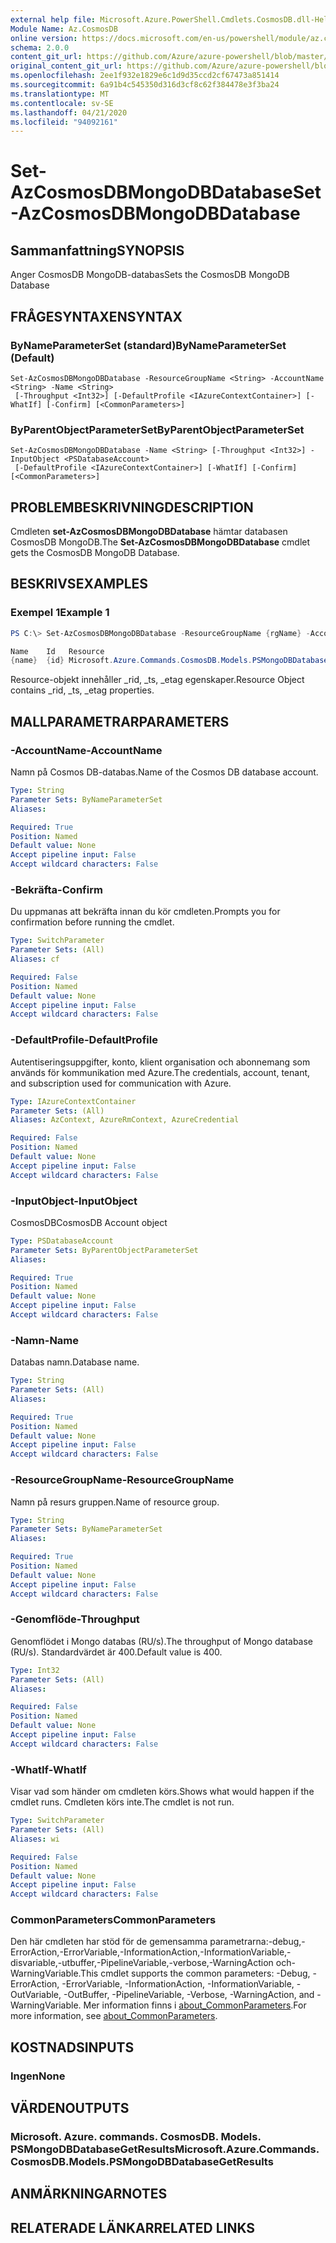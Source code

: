 ```yaml
---
external help file: Microsoft.Azure.PowerShell.Cmdlets.CosmosDB.dll-Help.xml
Module Name: Az.CosmosDB
online version: https://docs.microsoft.com/en-us/powershell/module/az.cosmosdb/set-azcosmosdbmongodbdatabase
schema: 2.0.0
content_git_url: https://github.com/Azure/azure-powershell/blob/master/src/CosmosDB/CosmosDB/help/Set-AzCosmosDBMongoDBDatabase.md
original_content_git_url: https://github.com/Azure/azure-powershell/blob/master/src/CosmosDB/CosmosDB/help/Set-AzCosmosDBMongoDBDatabase.md
ms.openlocfilehash: 2ee1f932e1829e6c1d9d35ccd2cf67473a851414
ms.sourcegitcommit: 6a91b4c545350d316d3cf8c62f384478e3f3ba24
ms.translationtype: MT
ms.contentlocale: sv-SE
ms.lasthandoff: 04/21/2020
ms.locfileid: "94092161"
---
```

# <span data-ttu-id="8a5b1-101">Set-AzCosmosDBMongoDBDatabase</span><span class="sxs-lookup"><span data-stu-id="8a5b1-101">Set-AzCosmosDBMongoDBDatabase</span></span>

## <span data-ttu-id="8a5b1-102">Sammanfattning</span><span class="sxs-lookup"><span data-stu-id="8a5b1-102">SYNOPSIS</span></span>
<span data-ttu-id="8a5b1-103">Anger CosmosDB MongoDB-databas</span><span class="sxs-lookup"><span data-stu-id="8a5b1-103">Sets the CosmosDB MongoDB Database</span></span>

## <span data-ttu-id="8a5b1-104">FRÅGESYNTAXEN</span><span class="sxs-lookup"><span data-stu-id="8a5b1-104">SYNTAX</span></span>

### <span data-ttu-id="8a5b1-105">ByNameParameterSet (standard)</span><span class="sxs-lookup"><span data-stu-id="8a5b1-105">ByNameParameterSet (Default)</span></span>
```
Set-AzCosmosDBMongoDBDatabase -ResourceGroupName <String> -AccountName <String> -Name <String>
 [-Throughput <Int32>] [-DefaultProfile <IAzureContextContainer>] [-WhatIf] [-Confirm] [<CommonParameters>]
```

### <span data-ttu-id="8a5b1-106">ByParentObjectParameterSet</span><span class="sxs-lookup"><span data-stu-id="8a5b1-106">ByParentObjectParameterSet</span></span>
```
Set-AzCosmosDBMongoDBDatabase -Name <String> [-Throughput <Int32>] -InputObject <PSDatabaseAccount>
 [-DefaultProfile <IAzureContextContainer>] [-WhatIf] [-Confirm] [<CommonParameters>]
```

## <span data-ttu-id="8a5b1-107">PROBLEMBESKRIVNING</span><span class="sxs-lookup"><span data-stu-id="8a5b1-107">DESCRIPTION</span></span>
<span data-ttu-id="8a5b1-108">Cmdleten **set-AzCosmosDBMongoDBDatabase** hämtar databasen CosmosDB MongoDB.</span><span class="sxs-lookup"><span data-stu-id="8a5b1-108">The **Set-AzCosmosDBMongoDBDatabase** cmdlet gets the CosmosDB MongoDB Database.</span></span>

## <span data-ttu-id="8a5b1-109">BESKRIVS</span><span class="sxs-lookup"><span data-stu-id="8a5b1-109">EXAMPLES</span></span>

### <span data-ttu-id="8a5b1-110">Exempel 1</span><span class="sxs-lookup"><span data-stu-id="8a5b1-110">Example 1</span></span>
```powershell
PS C:\> Set-AzCosmosDBMongoDBDatabase -ResourceGroupName {rgName} -AccountName {accountName} -Name {dbName} 

Name    Id   Resource
{name}  {id} Microsoft.Azure.Commands.CosmosDB.Models.PSMongoDBDatabaseGetPropertiesResource
```

<span data-ttu-id="8a5b1-111">Resource-objekt innehåller _rid, _ts, _etag egenskaper.</span><span class="sxs-lookup"><span data-stu-id="8a5b1-111">Resource Object contains _rid, _ts, _etag properties.</span></span>

## <span data-ttu-id="8a5b1-112">MALLPARAMETRAR</span><span class="sxs-lookup"><span data-stu-id="8a5b1-112">PARAMETERS</span></span>

### <span data-ttu-id="8a5b1-113">-AccountName</span><span class="sxs-lookup"><span data-stu-id="8a5b1-113">-AccountName</span></span>
<span data-ttu-id="8a5b1-114">Namn på Cosmos DB-databas.</span><span class="sxs-lookup"><span data-stu-id="8a5b1-114">Name of the Cosmos DB database account.</span></span>

```yaml
Type: String
Parameter Sets: ByNameParameterSet
Aliases:

Required: True
Position: Named
Default value: None
Accept pipeline input: False
Accept wildcard characters: False
```

### <span data-ttu-id="8a5b1-115">-Bekräfta</span><span class="sxs-lookup"><span data-stu-id="8a5b1-115">-Confirm</span></span>
<span data-ttu-id="8a5b1-116">Du uppmanas att bekräfta innan du kör cmdleten.</span><span class="sxs-lookup"><span data-stu-id="8a5b1-116">Prompts you for confirmation before running the cmdlet.</span></span>

```yaml
Type: SwitchParameter
Parameter Sets: (All)
Aliases: cf

Required: False
Position: Named
Default value: None
Accept pipeline input: False
Accept wildcard characters: False
```

### <span data-ttu-id="8a5b1-117">-DefaultProfile</span><span class="sxs-lookup"><span data-stu-id="8a5b1-117">-DefaultProfile</span></span>
<span data-ttu-id="8a5b1-118">Autentiseringsuppgifter, konto, klient organisation och abonnemang som används för kommunikation med Azure.</span><span class="sxs-lookup"><span data-stu-id="8a5b1-118">The credentials, account, tenant, and subscription used for communication with Azure.</span></span>

```yaml
Type: IAzureContextContainer
Parameter Sets: (All)
Aliases: AzContext, AzureRmContext, AzureCredential

Required: False
Position: Named
Default value: None
Accept pipeline input: False
Accept wildcard characters: False
```

### <span data-ttu-id="8a5b1-119">-InputObject</span><span class="sxs-lookup"><span data-stu-id="8a5b1-119">-InputObject</span></span>
<span data-ttu-id="8a5b1-120">CosmosDB</span><span class="sxs-lookup"><span data-stu-id="8a5b1-120">CosmosDB Account object</span></span>

```yaml
Type: PSDatabaseAccount
Parameter Sets: ByParentObjectParameterSet
Aliases:

Required: True
Position: Named
Default value: None
Accept pipeline input: False
Accept wildcard characters: False
```

### <span data-ttu-id="8a5b1-121">-Namn</span><span class="sxs-lookup"><span data-stu-id="8a5b1-121">-Name</span></span>
<span data-ttu-id="8a5b1-122">Databas namn.</span><span class="sxs-lookup"><span data-stu-id="8a5b1-122">Database name.</span></span>

```yaml
Type: String
Parameter Sets: (All)
Aliases:

Required: True
Position: Named
Default value: None
Accept pipeline input: False
Accept wildcard characters: False
```

### <span data-ttu-id="8a5b1-123">-ResourceGroupName</span><span class="sxs-lookup"><span data-stu-id="8a5b1-123">-ResourceGroupName</span></span>
<span data-ttu-id="8a5b1-124">Namn på resurs gruppen.</span><span class="sxs-lookup"><span data-stu-id="8a5b1-124">Name of resource group.</span></span>

```yaml
Type: String
Parameter Sets: ByNameParameterSet
Aliases:

Required: True
Position: Named
Default value: None
Accept pipeline input: False
Accept wildcard characters: False
```

### <span data-ttu-id="8a5b1-125">-Genomflöde</span><span class="sxs-lookup"><span data-stu-id="8a5b1-125">-Throughput</span></span>
<span data-ttu-id="8a5b1-126">Genomflödet i Mongo databas (RU/s).</span><span class="sxs-lookup"><span data-stu-id="8a5b1-126">The throughput of Mongo database (RU/s).</span></span>
<span data-ttu-id="8a5b1-127">Standardvärdet är 400.</span><span class="sxs-lookup"><span data-stu-id="8a5b1-127">Default value is 400.</span></span>

```yaml
Type: Int32
Parameter Sets: (All)
Aliases:

Required: False
Position: Named
Default value: None
Accept pipeline input: False
Accept wildcard characters: False
```

### <span data-ttu-id="8a5b1-128">-WhatIf</span><span class="sxs-lookup"><span data-stu-id="8a5b1-128">-WhatIf</span></span>
<span data-ttu-id="8a5b1-129">Visar vad som händer om cmdleten körs.</span><span class="sxs-lookup"><span data-stu-id="8a5b1-129">Shows what would happen if the cmdlet runs.</span></span>
<span data-ttu-id="8a5b1-130">Cmdleten körs inte.</span><span class="sxs-lookup"><span data-stu-id="8a5b1-130">The cmdlet is not run.</span></span>

```yaml
Type: SwitchParameter
Parameter Sets: (All)
Aliases: wi

Required: False
Position: Named
Default value: None
Accept pipeline input: False
Accept wildcard characters: False
```

### <span data-ttu-id="8a5b1-131">CommonParameters</span><span class="sxs-lookup"><span data-stu-id="8a5b1-131">CommonParameters</span></span>
<span data-ttu-id="8a5b1-132">Den här cmdleten har stöd för de gemensamma parametrarna:-debug,-ErrorAction,-ErrorVariable,-InformationAction,-InformationVariable,-disvariable,-utbuffer,-PipelineVariable,-verbose,-WarningAction och-WarningVariable.</span><span class="sxs-lookup"><span data-stu-id="8a5b1-132">This cmdlet supports the common parameters: -Debug, -ErrorAction, -ErrorVariable, -InformationAction, -InformationVariable, -OutVariable, -OutBuffer, -PipelineVariable, -Verbose, -WarningAction, and -WarningVariable.</span></span> <span data-ttu-id="8a5b1-133">Mer information finns i [about_CommonParameters](http://go.microsoft.com/fwlink/?LinkID=113216).</span><span class="sxs-lookup"><span data-stu-id="8a5b1-133">For more information, see [about_CommonParameters](http://go.microsoft.com/fwlink/?LinkID=113216).</span></span>

## <span data-ttu-id="8a5b1-134">KOSTNADS</span><span class="sxs-lookup"><span data-stu-id="8a5b1-134">INPUTS</span></span>

### <span data-ttu-id="8a5b1-135">Ingen</span><span class="sxs-lookup"><span data-stu-id="8a5b1-135">None</span></span>

## <span data-ttu-id="8a5b1-136">VÄRDEN</span><span class="sxs-lookup"><span data-stu-id="8a5b1-136">OUTPUTS</span></span>

### <span data-ttu-id="8a5b1-137">Microsoft. Azure. commands. CosmosDB. Models. PSMongoDBDatabaseGetResults</span><span class="sxs-lookup"><span data-stu-id="8a5b1-137">Microsoft.Azure.Commands.CosmosDB.Models.PSMongoDBDatabaseGetResults</span></span>

## <span data-ttu-id="8a5b1-138">ANMÄRKNINGAR</span><span class="sxs-lookup"><span data-stu-id="8a5b1-138">NOTES</span></span>

## <span data-ttu-id="8a5b1-139">RELATERADE LÄNKAR</span><span class="sxs-lookup"><span data-stu-id="8a5b1-139">RELATED LINKS</span></span>
